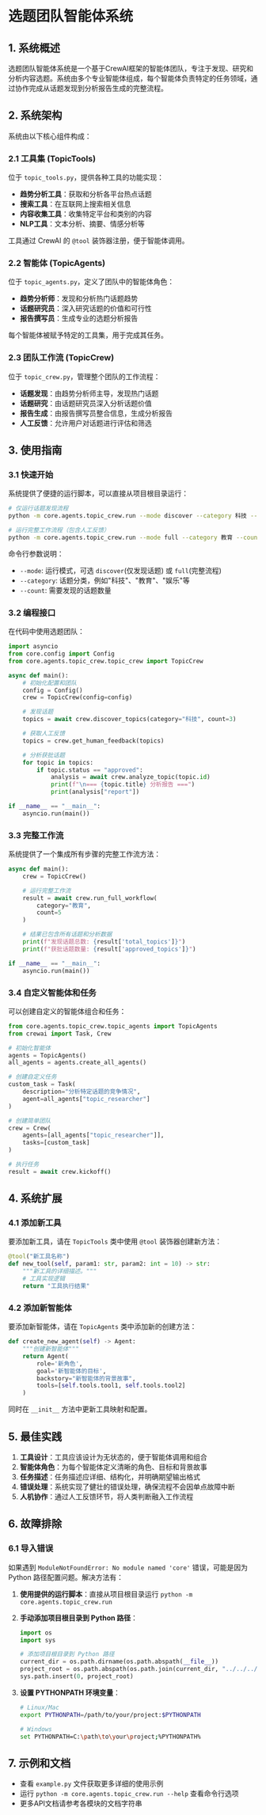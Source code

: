 # 选题团队智能体系统

## 1. 系统概述

选题团队智能体系统是一个基于CrewAI框架的智能体团队，专注于发现、研究和分析内容选题。系统由多个专业智能体组成，每个智能体负责特定的任务领域，通过协作完成从话题发现到分析报告生成的完整流程。

## 2. 系统架构

系统由以下核心组件构成：

### 2.1 工具集 (TopicTools)

位于 `topic_tools.py`，提供各种工具的功能实现：

* **趋势分析工具**：获取和分析各平台热点话题
* **搜索工具**：在互联网上搜索相关信息
* **内容收集工具**：收集特定平台和类别的内容
* **NLP工具**：文本分析、摘要、情感分析等

工具通过 CrewAI 的 `@tool` 装饰器注册，便于智能体调用。

### 2.2 智能体 (TopicAgents)

位于 `topic_agents.py`，定义了团队中的智能体角色：

* **趋势分析师**：发现和分析热门话题趋势
* **话题研究员**：深入研究话题的价值和可行性
* **报告撰写员**：生成专业的选题分析报告

每个智能体被赋予特定的工具集，用于完成其任务。

### 2.3 团队工作流 (TopicCrew)

位于 `topic_crew.py`，管理整个团队的工作流程：

* **话题发现**：由趋势分析师主导，发现热门话题
* **话题研究**：由话题研究员深入分析话题价值
* **报告生成**：由报告撰写员整合信息，生成分析报告
* **人工反馈**：允许用户对话题进行评估和筛选

## 3. 使用指南

### 3.1 快速开始

系统提供了便捷的运行脚本，可以直接从项目根目录运行：

```bash
# 仅运行话题发现流程
python -m core.agents.topic_crew.run --mode discover --category 科技 --count 3

# 运行完整工作流程（包含人工反馈）
python -m core.agents.topic_crew.run --mode full --category 教育 --count 5
```

命令行参数说明：
- `--mode`: 运行模式，可选 `discover`(仅发现话题) 或 `full`(完整流程)
- `--category`: 话题分类，例如"科技"、"教育"、"娱乐"等
- `--count`: 需要发现的话题数量

### 3.2 编程接口

在代码中使用选题团队：

```python
import asyncio
from core.config import Config
from core.agents.topic_crew.topic_crew import TopicCrew

async def main():
    # 初始化配置和团队
    config = Config()
    crew = TopicCrew(config=config)

    # 发现话题
    topics = await crew.discover_topics(category="科技", count=3)

    # 获取人工反馈
    topics = crew.get_human_feedback(topics)

    # 分析获批话题
    for topic in topics:
        if topic.status == "approved":
            analysis = await crew.analyze_topic(topic.id)
            print(f"\n=== {topic.title} 分析报告 ===")
            print(analysis["report"])

if __name__ == "__main__":
    asyncio.run(main())
```

### 3.3 完整工作流

系统提供了一个集成所有步骤的完整工作流方法：

```python
async def main():
    crew = TopicCrew()

    # 运行完整工作流
    result = await crew.run_full_workflow(
        category="教育",
        count=5
    )

    # 结果已包含所有话题和分析数据
    print(f"发现话题总数: {result['total_topics']}")
    print(f"获批话题数量: {result['approved_topics']}")

if __name__ == "__main__":
    asyncio.run(main())
```

### 3.4 自定义智能体和任务

可以创建自定义的智能体组合和任务：

```python
from core.agents.topic_crew.topic_agents import TopicAgents
from crewai import Task, Crew

# 初始化智能体
agents = TopicAgents()
all_agents = agents.create_all_agents()

# 创建自定义任务
custom_task = Task(
    description="分析特定话题的竞争情况",
    agent=all_agents["topic_researcher"]
)

# 创建简单团队
crew = Crew(
    agents=[all_agents["topic_researcher"]],
    tasks=[custom_task]
)

# 执行任务
result = await crew.kickoff()
```

## 4. 系统扩展

### 4.1 添加新工具

要添加新工具，请在 `TopicTools` 类中使用 `@tool` 装饰器创建新方法：

```python
@tool("新工具名称")
def new_tool(self, param1: str, param2: int = 10) -> str:
    """新工具的详细描述。"""
    # 工具实现逻辑
    return "工具执行结果"
```

### 4.2 添加新智能体

要添加新智能体，请在 `TopicAgents` 类中添加新的创建方法：

```python
def create_new_agent(self) -> Agent:
    """创建新智能体"""
    return Agent(
        role='新角色',
        goal='新智能体的目标',
        backstory="新智能体的背景故事",
        tools=[self.tools.tool1, self.tools.tool2]
    )
```

同时在 `__init__` 方法中更新工具映射和配置。

## 5. 最佳实践

1. **工具设计**：工具应该设计为无状态的，便于智能体调用和组合
2. **智能体角色**：为每个智能体定义清晰的角色、目标和背景故事
3. **任务描述**：任务描述应详细、结构化，并明确期望输出格式
4. **错误处理**：系统实现了健壮的错误处理，确保流程不会因单点故障中断
5. **人机协作**：通过人工反馈环节，将人类判断融入工作流程

## 6. 故障排除

### 6.1 导入错误

如果遇到 `ModuleNotFoundError: No module named 'core'` 错误，可能是因为 Python 路径配置问题。解决方法有：

1. **使用提供的运行脚本**：直接从项目根目录运行 `python -m core.agents.topic_crew.run`

2. **手动添加项目根目录到 Python 路径**：
   ```python
   import os
   import sys

   # 添加项目根目录到 Python 路径
   current_dir = os.path.dirname(os.path.abspath(__file__))
   project_root = os.path.abspath(os.path.join(current_dir, "../../../"))
   sys.path.insert(0, project_root)
   ```

3. **设置 PYTHONPATH 环境变量**：
   ```bash
   # Linux/Mac
   export PYTHONPATH=/path/to/your/project:$PYTHONPATH

   # Windows
   set PYTHONPATH=C:\path\to\your\project;%PYTHONPATH%
   ```

## 7. 示例和文档

- 查看 `example.py` 文件获取更多详细的使用示例
- 运行 `python -m core.agents.topic_crew.run --help` 查看命令行选项
- 更多API文档请参考各模块的文档字符串
